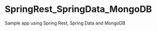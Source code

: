 SpringRest_SpringData_MongoDB
=============================

Sample app using Spring Rest, Spring Data and MongoDB
